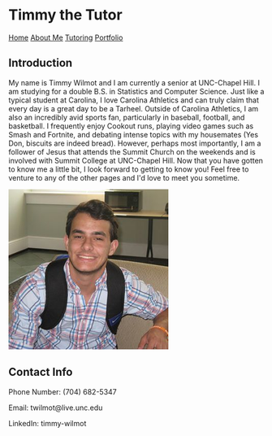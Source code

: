 
<html>
    <head>
        <title>Timmy the Tutor</title>
    </head>
    <body id="root" class="page">
        <link rel="stylesheet" type = "text/css" href = "website.css">
        <h1 id="title">Timmy the Tutor</h1>
            <div>
                <a class="mainButtons" href="index.html">Home</a>
                <a class="mainButtons" href="about.html">About Me</a>
                <a class="mainButtons" href="tutoring.html">Tutoring</a>
                <a class="mainButtons" href="port.html">Portfolio</a>
            </div>
        <h2 class="heading">Introduction</h2>
        <div class="flex">
            <p class="text home"> My name is Timmy Wilmot and I am currently a senior at UNC-Chapel Hill.
                I am studying for a double B.S. in Statistics and Computer Science.
                Just like a typical student at Carolina, I love Carolina Athletics and can truly
                claim that every day is a great day to be a Tarheel. Outside of Carolina
                Athletics, I am also an incredibly avid sports fan, particularly in baseball, football,
                 and basketball. I frequently enjoy Cookout runs, playing video games such as Smash
                 and Fortnite, and debating intense topics with my housemates (Yes Don, biscuits are indeed bread).
                 However, perhaps most importantly, I am a follower of Jesus that attends the Summit Church 
                 on the weekends and is involved with Summit College at UNC-Chapel Hill. Now that you have 
                 gotten to know me a little bit, I look forward to getting to know you! Feel free to venture to 
                 any of the other pages and I'd love to meet you sometime.
            </p>
            <img src="./profile.jpg" class="photo">
        </div>  
        <h2 class="contact">Contact Info</h2>
        <div class="align-center">
            <p class="text contactchild">Phone Number: (704) 682-5347</p>
            <p class="text contactchild">Email: twilmot@live.unc.edu</p>
            <p class="text contactchild">LinkedIn: timmy-wilmot</p>
        </div>
        <br>
        <br>
        <br>
        <br>
    </body>
</html>
